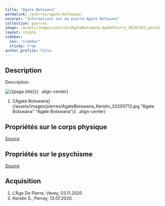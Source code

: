 ```yaml
---
title: "Agate Botswana"
permalink: /pierres/agate-botswana/
excerpt: "Informations sur ma pierre Agate Botswana"
collection: pierres
image: /assets/images/pierres/AgateBotswana_AgeDePierre_20201103_pourGwendoD.jpg "Agate Botswana"
layout: single
sidebar:
  nav: "sidebar"
  sticky: true
author_profile: false
---
```


## Description
Description.

![{{page.title}}]({{page.image}} "Agate Botswana"){: .align-center}
1. ![Agate Botswana](/assets/images/pierres/AgateBotswana_Kerstin_20200713.jpg "Agate Botswana" "Agate Botswana"){: .align-center}

## Propriétés sur le corps physique


[Source](https://)


## Propriétés sur le psychisme


[Source](https://)

## Acquisition

1. L'Âge De Pierre, Vevey, 03.11.2020
1. Kerstin S., Perroy, 13.07.2020
